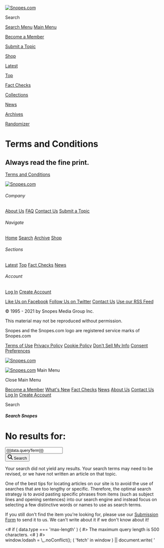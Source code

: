  [![Snopes.com](https://www.snopes.com/content/themes/snopes/dist/images/logo-main.png)](https://www.snopes.com/) 

Search

[Search Menu](#themeSearchModal) [Main Menu](#themeMenuModal)

[Become a Member](https://www.snopes.com/founding-members/ "Become a Member")

[Submit a Topic](https://www.snopes.com/contact/ "Submit a Topic")

[Shop](https://www.snopes.com/shop/ "Shop")

[Latest](https://www.snopes.com/latest/ "Latest")

[Top](https://www.snopes.com/top/ "Top")

[Fact Checks](https://www.snopes.com/fact-check/ "Fact Checks")

[Collections](https://www.snopes.com/collections/ "Collections")

[News](https://www.snopes.com/news/ "News")

[Archives](https://www.snopes.com/sitemap/ "Archives")

[Randomizer](https://www.snopes.com/random/ "Randomizer")

Terms and Conditions
====================

Always read the fine print.
---------------------------

[Terms and Conditions](https://www.iubenda.com/terms-and-conditions/49533561 "Terms and Conditions ")

 [![Snopes.com](https://www.snopes.com/content/themes/snopes/dist/images/logo-main.png)](https://www.snopes.com/) 

###### Company

[About Us](https://www.snopes.com/about/) [FAQ](https://www.snopes.com/faq/) [Contact Us](https://www.snopes.com/contact/) [Submit a Topic](https://www.snopes.com/contact/)

###### Navigate

[Home](https://www.snopes.com/) [Search](https://www.snopes.com/search/) [Archive](https://www.snopes.com/sitemap/) [Shop](https://shop.snopes.com/)

###### Sections

[Latest](https://www.snopes.com/latest/) [Top](https://www.snopes.com/top/) [Fact Checks](https://www.snopes.com/fact-check/) [News](https://www.snopes.com/news/)

###### Account

[Log In](https://www.snopes.com/login/) [Create Account](https://www.snopes.com/signup/)

[Like Us on Facebook](https://www.facebook.com/snopes) [Follow Us on Twitter](https://www.twitter.com/snopes) [Contact Us](https://www.snopes.com/contact/) [Use our RSS Feed](https://www.snopes.com/feed/)

© 1995 - 2021 by Snopes Media Group Inc.

This material may not be reproduced without permission.

Snopes and the Snopes.com logo are registered service marks of Snopes.com

[Terms of Use](https://www.snopes.com/terms-and-conditions/) [Privacy Policy](https://www.snopes.com/privacy-policy/) [Cookie Policy](https://www.snopes.com/cookie-policy/) [Don't Sell My Info](https://www.snopes.com/do-not-sell-my-info/) [Consent Preferences](javascript:void(0))

 [![Snopes.com](https://www.snopes.com/content/themes/snopes/dist/images/logo-main.png)](https://www.snopes.com/) 

 [![Snopes.com](https://www.snopes.com/content/themes/snopes/dist/images/logo-main.png)](https://www.snopes.com/) Main Menu

Close Main Menu

[Become a Member](https://www.snopes.com/founding-members/) [What's New](https://www.snopes.com/latest/) [Fact Checks](https://www.snopes.com/fact-checks/) [News](https://www.snopes.com/news/) [About Us](https://www.snopes.com/about/) [Contact Us](https://www.snopes.com/contact/) [Log In](#) [Create Account](#)

Search

##### Search Snopes

<h1 class="mb-2">No results for:</h1> <div class="border border-warning mb-3 p-1 rounded-pill"> <form class="form-inline w-100" action="/" id="searchForm"> <div class="input-group w-100"> <input class="search-input form-control rounded-pill-left border-light bg-light px-3" type="search" name="s" value="{{{data.queryTerm}}}" placeholder="Search Snopes.com" id="site-search" aria-label="Search"> <div class="input-group-append"> <button class="btn btn-light d-flex align-items-center justify-content-center border-left-0 rounded-pill-right bg-light pl-0 pr-3" type="submit"> <svg fill="none" height="16" viewBox="0 0 16 16" width="16" xmlns="http://www.w3.org/2000/svg"><path clip-rule="evenodd" d="m6.43902 0c-3.55617 0-6.43902 2.88285-6.43902 6.43902 0 3.55618 2.88285 6.43898 6.43902 6.43898 1.42611 0 2.74392-.4636 3.81098-1.2483l4.0845 4.0845c.381.381.9988.381 1.3797 0 .381-.3809.381-.9987 0-1.3797l-4.0845-4.0845c.7847-1.06706 1.2483-2.38487 1.2483-3.81098 0-3.55617-2.8828-6.43902-6.43898-6.43902zm-4.4878 6.43902c0-2.47854 2.00926-4.4878 4.4878-4.4878 2.47855 0 4.48778 2.00926 4.48778 4.4878 0 2.47855-2.00923 4.48778-4.48778 4.48778-2.47854 0-4.4878-2.00923-4.4878-4.48778z" fill="#000" fill-rule="evenodd"/></svg> <span class="sr-only">Search</span> </button> </div> </div> </form> </div> <div class="rich-text"> <p>Your search did not yield any results. Your search terms may need to be revised, or we have not written an article on that topic.</p> <p>One of the best tips for locating articles on our site is to avoid the use of searches that are too lengthy or specific. Therefore, the optimal search strategy is to avoid pasting specific phrases from items (such as subject lines and opening sentences) into our search engine and instead focus on selecting a few distinctive words or names to use as search terms.</p> <p>If you still don't find the item you're looking for, please use our <a class="font-weight-bold" href="http://www.snopes.com/contact/?formType=rumor">Submission Form</a> to send it to us. We can't write about it if we don't know about it!</p> </div> <div class="search-error"> <# if ( data.type === 'max-length' ) { #> <span>The maximum query length is 500 characters.</span> <# } #> </div> window.lodash = \_.noConflict(); ( 'fetch' in window ) || document.write( '<script src="https://www.snopes.com/wp-includes/js/dist/vendor/wp-polyfill-fetch.min.js?ver=3.0.0"></scr' + 'ipt>' );( document.contains ) || document.write( '<script src="https://www.snopes.com/wp-includes/js/dist/vendor/wp-polyfill-node-contains.min.js?ver=3.42.0"></scr' + 'ipt>' );( window.DOMRect ) || document.write( '<script src="https://www.snopes.com/wp-includes/js/dist/vendor/wp-polyfill-dom-rect.min.js?ver=3.42.0"></scr' + 'ipt>' );( window.URL && window.URL.prototype && window.URLSearchParams ) || document.write( '<script src="https://www.snopes.com/wp-includes/js/dist/vendor/wp-polyfill-url.min.js?ver=3.6.4"></scr' + 'ipt>' );( window.FormData && window.FormData.prototype.keys ) || document.write( '<script src="https://www.snopes.com/wp-includes/js/dist/vendor/wp-polyfill-formdata.min.js?ver=3.0.12"></scr' + 'ipt>' );( Element.prototype.matches && Element.prototype.closest ) || document.write( '<script src="https://www.snopes.com/wp-includes/js/dist/vendor/wp-polyfill-element-closest.min.js?ver=2.0.2"></scr' + 'ipt>' );